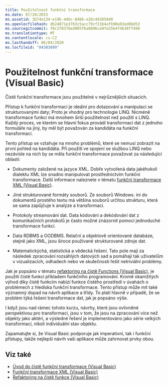 ```yaml
---
title: Použitelnost funkční transformace
ms.date: 07/20/2015
ms.assetid: 3b74e134-e19b-44bc-8d06-e26c48305040
ms.openlocfilehash: db24871e3763c5acc79cf21b4afb90a93ed8bd53
ms.sourcegitcommit: f8c270376ed905f6a8896ce0fe25b4f4b38ff498
ms.translationtype: MT
ms.contentlocale: cs-CZ
ms.lasthandoff: 06/04/2020
ms.locfileid: "84383699"
---
```

# <a name="applicability-of-functional-transformation-visual-basic"></a>Použitelnost funkční transformace (Visual Basic)
Čistě funkční transformace jsou použitelné v nejrůznějších situacích.  
  
 Přístup k funkční transformaci je ideální pro dotazování a manipulaci se strukturovanými daty; Proto je vhodný pro technologie LINQ. Nicméně transformace funkcí má mnohem širší použitelnost než použití s LINQ. Každý proces, ve kterém se hlavní fokus provádí transformaci dat z jednoho formuláře na jiný, by měl být považován za kandidáta na funkční transformaci.  
  
 Tento přístup se vztahuje na mnoho problémů, které se nemusí zobrazit na první pohled na kandidáta. Při použití ve spojení se službou LINQ nebo nezávisle na nich by se měla funkční transformace považovat za následující oblasti:  
  
- Dokumenty založené na jazyce XML. Dobře vytvořená data jakéhokoli dialektu XML lze snadno manipulovat prostřednictvím funkční transformace. Další informace naleznete v tématu [funkční transformace XML (Visual Basic)](functional-transformation-of-xml.md).  
  
- Jiné strukturované formáty souborů. Ze souborů Windows. ini do dokumentů prostého textu má většina souborů určitou strukturu, která se sama zapůjčuje k analýze a transformaci.  
  
- Protokoly streamování dat. Data kódování a dekódování dat z komunikačních protokolů je často možné znázornit pomocí jednoduché transformace funkcí.  
  
- Data RDBMS a OODBMS. Relační a objektově orientované databáze, stejně jako XML, jsou široce používané strukturované zdroje dat.  
  
- Matematickýchá, statistická a vědecká řešení. Tato pole mají za následek zpracování rozsáhlých datových sad a pomáhají tak uživatelům v vizualizacích, odhadech nebo ve skutečnosti řešit netriviální problémy.  
  
 Jak je popsáno v tématu [refaktoring na čistě Functions (Visual Basic)](refactoring-into-pure-functions.md), je použití čistě funkcí příkladem funkčního programování. Kromě okamžitých výhod díky čistě funkcím nabízí funkce čistého prostředí v úvahách o problémech z hlediska funkční transformace. Tento přístup může mít také významný dopad na návrh aplikace a třídy. To platí hlavně v případě, že se problém týká řešení transformace dat, jak je popsáno výše.  
  
 I když jsou nad rámec tohoto kurzu, návrhy, které jsou ovlivněné perspektivou pro transformaci, jsou v tom, že jsou na zpracování více než objekty jako aktéri, a výsledné řešení je implementováno jako série velkých transformací, nikoli individuální stav objektu.  
  
 Zapamatujte si, že Visual Basic podporuje jak imperativní, tak i funkční přístupy, takže nejlepší návrh vaší aplikace může zahrnovat prvky obou.  
  
## <a name="see-also"></a>Viz také

- [Úvod do čistě funkční transformace (Visual Basic)](introduction-to-pure-functional-transformations.md)
- [Funkční transformace XML (Visual Basic)](functional-transformation-of-xml.md)
- [Refaktoring na čistě funkce (Visual Basic)](refactoring-into-pure-functions.md)
